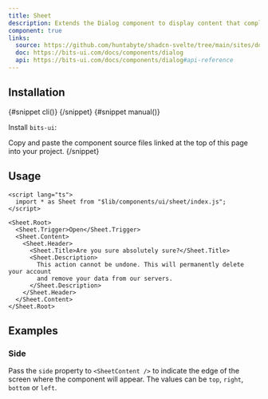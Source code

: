 ```yaml
---
title: Sheet
description: Extends the Dialog component to display content that complements the main content of the screen.
component: true
links:
  source: https://github.com/huntabyte/shadcn-svelte/tree/main/sites/docs/src/lib/registry/ui/sheet
  doc: https://bits-ui.com/docs/components/dialog
  api: https://bits-ui.com/docs/components/dialog#api-reference
---
```


<script>
  import { ComponentPreview, PMAddComp, PMInstall, Step, Steps, InstallTabs } from '$lib/components/docs';
</script>

<ComponentPreview name="sheet-demo">

<div></div>

</ComponentPreview>

## Installation

<InstallTabs>
{#snippet cli()}
<PMAddComp name="sheet" />
{/snippet}
{#snippet manual()}
<Steps>
<Step>

Install `bits-ui`:

</Step>
<PMInstall command="bits-ui -D" />
<Step>Copy and paste the component source files linked at the top of this page into your project.</Step>
</Steps>
{/snippet}
</InstallTabs>

## Usage

```svelte
<script lang="ts">
  import * as Sheet from "$lib/components/ui/sheet/index.js";
</script>

<Sheet.Root>
  <Sheet.Trigger>Open</Sheet.Trigger>
  <Sheet.Content>
    <Sheet.Header>
      <Sheet.Title>Are you sure absolutely sure?</Sheet.Title>
      <Sheet.Description>
        This action cannot be undone. This will permanently delete your account
        and remove your data from our servers.
      </Sheet.Description>
    </Sheet.Header>
  </Sheet.Content>
</Sheet.Root>
```

## Examples

### Side

Pass the `side` property to `<SheetContent />` to indicate the edge of the screen where the component will appear. The values can be `top`, `right`, `bottom` or `left`.

<ComponentPreview name="sheet-side">

<div></div>

</ComponentPreview>
